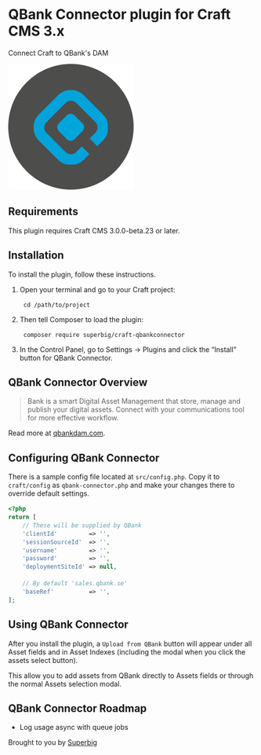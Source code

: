 # QBank Connector plugin for Craft CMS 3.x

Connect Craft to QBank's DAM

![Screenshot](resources/icon.png)

## Requirements

This plugin requires Craft CMS 3.0.0-beta.23 or later.

## Installation

To install the plugin, follow these instructions.

1. Open your terminal and go to your Craft project:

        cd /path/to/project

2. Then tell Composer to load the plugin:

        composer require superbig/craft-qbankconnector

3. In the Control Panel, go to Settings → Plugins and click the “Install” button for QBank Connector.

## QBank Connector Overview

>Bank is a smart Digital Asset Management that store, manage and publish your digital assets. Connect with your communications tool for more effective workflow.

Read more at [qbankdam.com](https://www.qbankdam.com/en/start).

## Configuring QBank Connector

There is a sample config file located at `src/config.php`. Copy it to `craft/config` as `qbank-connector.php` 
and make your changes there to override default settings.

```php
<?php
return [
    // These will be supplied by QBank
    'clientId'         => '',
    'sessionSourceId'  => '',
    'username'         => '',
    'password'         => '',
    'deploymentSiteId' => null,

    // By default 'sales.qbank.se'
    'baseRef'          => '',
];

```

## Using QBank Connector

After you install the plugin, a `Upload from QBank` button will appear under all Asset fields and in Asset Indexes (including the modal when you click the assets select button).

This allow you to add assets from QBank directly to Assets fields or through the normal Assets selection modal.

## QBank Connector Roadmap

* Log usage async with queue jobs

Brought to you by [Superbig](https://superbig.co)
